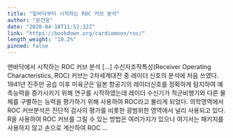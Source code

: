 ```yaml
---
title: "밑바닥부터 시작하는 ROC 커브 분석"
author: "문건웅"
date: "2020-04-18T11:52:32Z"
link: "https://bookdown.org/cardiomoon/roc/"
length_weight: "10.2%"
pinned: false
---
```


맨바닥에서 시작하는 ROC 커브 분석 [...] 수신자조작특성(Receiver Operating Characteristics, ROC) 커브는 2차세계대전 중 레이더 신호의 분석에 처음 쓰였다. 1941년 진주만 공습 이후 미육군은 일본 항공기의 레이더신호를 정확하게 탐지하여 예측능력을 증가시키기 위해 연구를 시작하였는데 레이더 수신기가 적군비행기와 다른 물체를 구별하는 능력을 평가하기 위해 사용하여 ROC라고 불리게 되었다. 의학영역에서 ROC 커브분석은 진단적 검사의 평가를 비롯한 광범위한 영역에서 널리 사용되고 있다. R을 사용하여 ROC 커브를 그릴 수 있는 방법은 여러가지가 있으나 여기서는 패키지를 사용하지 않고 손으로 계산하여 ROC ...
